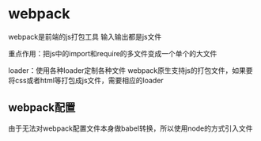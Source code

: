 # webpack
webpack是前端的js打包工具
输入输出都是js文件

重点作用：把js中的import和require的多文件变成一个单个的大文件

loader：使用各种loader定制各种文件
webpack原生支持js的打包文件，如果要将css或者html等打包成js文件，需要相应的loader


## webpack配置
由于无法对webpack配置文件本身做babel转换，所以使用node的方式引入文件

